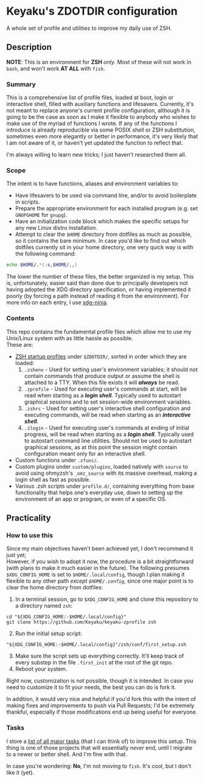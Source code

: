 # Keyaku's ZDOTDIR configuration

A whole set of profile and utilities to improve my daily use of ZSH.

## Description

**NOTE**: This is an environment for **ZSH** _only_. Most of these will not work in `bash`, and won't work **AT ALL** with `fish`.

### Summary

This is a comprehensive list of profile files, loaded at boot, login or interactive shell, filled with auxiliary functions and lifesavers.
Currently, it's not meant to replace anyone's current profile configuration, although it is going to be the case as soon as I make it flexible to anybody who wishes to make use of the myriad of functions I wrote.
If any of the functions I introduce is already reproducible via some POSIX shell or ZSH substitution, sometimes even more elegantly or better in performance,
it's very likely that I am not aware of it, or haven't yet updated the function to reflect that.

I'm always willing to learn new tricks; I just haven't researched them all.

### Scope

The intent is to have functions, aliases and environment variables to:
- Have lifesavers to be used via command line, and/or to avoid boilerplate in scripts. 
- Prepare the appropriate environment for each installed program (e.g. set `GNUPGHOME` for `gnupg`).
- Have an initialization code block which makes the specific setups for any new Linux distro installation.
- Attempt to clear the `$HOME` directory from dotfiles as much as possible, so it contains the bare minimum.
In case you'd like to find out which dotfiles currently sit in your home directory, one very quick way is with the following command:
```zsh
echo $HOME/.*(:s,$HOME/,,)
```
The lower the number of these files, the better organized is my setup. This is, unfortunately, easier said than done due to principally developers not having adopted the XDG directory specification, or having implemented it poorly (by forcing a path instead of reading it from the environment).
For more info on each entry, I use [xdg-ninja](https://github.com/b3nj5m1n/xdg-ninja).

### Contents

This repo contains the fundamental profile files which allow me to use my Unix/Linux system with as little hassle as possible.  
These are:
- [ZSH startup profiles](https://wiki.archlinux.org/title/Zsh#Startup/Shutdown_files) under `$ZDOTDIR/`, sorted in order which they are loaded:
	1. `.zshenv` - Used for setting user's environment variables; it should not contain commands that produce output or assume the shell is attached to a TTY. When this file exists it will **_always_** be read.
	2. `.zprofile` - Used for executing user's commands at start, will be read when starting as a **_login shell_**. Typically used to autostart graphical sessions and to set session-wide environment variables.
	3. `.zshrc` - Used for setting user's interactive shell configuration and executing commands, will be read when starting as an **_interactive shell_**.
	4. `.zlogin` - Used for executing user's commands at ending of initial progress, will be read when starting as a **_login shell_**. Typically used to autostart command line utilities. Should not be used to autostart graphical sessions, as at this point the session might contain configuration meant only for an interactive shell.
- Custom functions under `.zfunc/`.
- Custom plugins under `custom/plugins`, loaded natively with `source` to avoid using ohmyzsh's `_omz_source` with its massive overhead, making a login shell as fast as possible.
- Various .zsh scripts under `profile.d/`, containing everything from base functionality that helps one's everyday use, down to setting up the environment of an app or program, or even of a specific OS.


## Practicality

### How to use this

Since my main objectives haven't been achieved yet, I don't recommend it just yet;  
However, if you wish to adopt it now, the procedure is a bit straightforward (with plans to make it much easier in the future). The following presumes `$XDG_CONFIG_HOME` is set to `$HOME/.local/config`, though I plan making it flexible to any other path _except `$HOME/.config`_, since one major point is to clear the home directory from dotfiles: 

1. In a terminal session, go to `$XDG_CONFIG_HOME` and clone this repository to a directory named `zsh`:
```shell
cd "${XDG_CONFIG_HOME:-$HOME/.local/config}"
git clone https://github.com/Keyaku/keyaku-zprofile zsh
```
2. Run the initial setup script:
```shell
"${XDG_CONFIG_HOME:-$HOME/.local/config}"/zsh/conf/first_setup.zsh
```
3. Make sure the script sets up everything correctly. It'll keep track of every substep in the file `.first_init` at the root of the git repo.
4. Reboot your system.

Right now, customization is not possible, though it is intended.
In case you need to customize it to fit your needs, the best you can do is fork it.

In addition, it would very nice and helpful if you'd fork this with the intent of making fixes and improvements to push via Pull Requests; I'd be extremely thankful, especially if those modifications end up being useful for everyone.

### Tasks

I store a [list of all major tasks](TODO.md) (that I can think of) to improve this setup.
This thing is one of those projects that will essentially _never_ end, until I migrate to a newer or better shell. And I'm fine with that.

In case you're wondering: **No**, I'm not moving to `fish`. It's cool, but I don't like it (yet).

